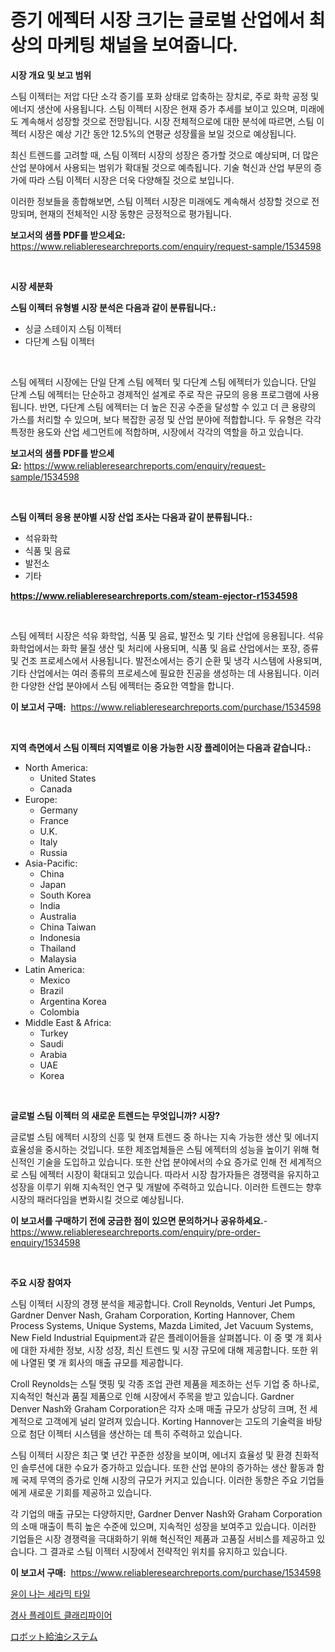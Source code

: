 <p><h1>증기 에젝터 시장 크기는 글로벌 산업에서 최상의 마케팅 채널을 보여줍니다.</h1></p><p><strong>시장 개요 및 보고 범위</strong></p>
<p><p>스팀 이젝터는 저압 다단 소각 증기를 포화 상태로 압축하는 장치로, 주로 화학 공정 및 에너지 생산에 사용됩니다. 스팀 이젝터 시장은 현재 증가 추세를 보이고 있으며, 미래에도 계속해서 성장할 것으로 전망됩니다. 시장 전체적으로에 대한 분석에 따르면, 스팀 이젝터 시장은 예상 기간 동안 12.5%의 연평균 성장률을 보일 것으로 예상됩니다. </p><p>최신 트렌드를 고려할 때, 스팀 이젝터 시장의 성장은 증가할 것으로 예상되며, 더 많은 산업 분야에서 사용되는 범위가 확대될 것으로 예측됩니다. 기술 혁신과 산업 부문의 증가에 따라 스팀 이젝터 시장은 더욱 다양해질 것으로 보입니다.</p><p>이러한 정보들을 종합해보면, 스팀 이젝터 시장은 미래에도 계속해서 성장할 것으로 전망되며, 현재의 전체적인 시장 동향은 긍정적으로 평가됩니다.</p></p>
<p><strong>보고서의 샘플 PDF를 받으세요:</strong> <a href="https://www.reliableresearchreports.com/enquiry/request-sample/1534598">https://www.reliableresearchreports.com/enquiry/request-sample/1534598</a></p>
<p>&nbsp;</p>
<p><strong>시장 세분화</strong></p>
<p><strong>스팀 이젝터 유형별 시장 분석은 다음과 같이 분류됩니다.:</strong></p>
<p><ul><li>싱글 스테이지 스팀 이젝터</li><li>다단계 스팀 이젝터</li></ul></p>
<p>&nbsp;</p>
<p><p>스팀 에젝터 시장에는 단일 단계 스팀 에젝터 및 다단계 스팀 에젝터가 있습니다. 단일 단계 스팀 에젝터는 단순하고 경제적인 설계로 주로 작은 규모의 응용 프로그램에 사용됩니다. 반면, 다단계 스팀 에젝터는 더 높은 진공 수준을 달성할 수 있고 더 큰 용량의 가스를 처리할 수 있으며, 보다 복잡한 공정 및 산업 분야에 적합합니다. 두 유형은 각각 특정한 용도와 산업 세그먼트에 적합하며, 시장에서 각각의 역할을 하고 있습니다.</p></p>
<p><strong>보고서의 샘플 PDF를 받으세요:</strong>&nbsp;<a href="https://www.reliableresearchreports.com/enquiry/request-sample/1534598">https://www.reliableresearchreports.com/enquiry/request-sample/1534598</a></p>
<p>&nbsp;</p>
<p><strong> 스팀 이젝터 응용 분야별 시장 산업 조사는 다음과 같이 분류됩니다.:</strong></p>
<p><ul><li>석유화학</li><li>식품 및 음료</li><li>발전소</li><li>기타</li></ul></p>
<p><strong><a href="https://www.reliableresearchreports.com/steam-ejector-r1534598">https://www.reliableresearchreports.com/steam-ejector-r1534598</a></strong></p>
<p>&nbsp;</p>
<p><p>스팀 에젝터 시장은 석유 화학업, 식품 및 음료, 발전소 및 기타 산업에 응용됩니다. 석유 화학업에서는 화학 물질 생산 및 처리에 사용되며, 식품 및 음료 산업에서는 포장, 증류 및 건조 프로세스에서 사용됩니다. 발전소에서는 증기 순환 및 냉각 시스템에 사용되며, 기타 산업에서는 여러 종류의 프로세스에 필요한 진공을 생성하는 데 사용됩니다. 이러한 다양한 산업 분야에서 스팀 에젝터는 중요한 역할을 합니다.</p></p>
<p><strong>이 보고서 구매:</strong>&nbsp; <a href="https://www.reliableresearchreports.com/purchase/1534598">https://www.reliableresearchreports.com/purchase/1534598</a></p>
<p>&nbsp;</p>
<p><strong>지역 측면에서 스팀 이젝터 지역별로 이용 가능한 시장 플레이어는 다음과 같습니다.:</strong></p>
<p><ul>
    <li>
        North America:
        <ul>
            <li>United States</li>
            <li>Canada</li>
        </ul>
    </li>
    <li>
        Europe:
        <ul>
            <li>Germany</li>
            <li>France</li>
            <li>U.K.</li>
            <li>Italy</li>
            <li>Russia</li>
        </ul>
    </li>
    <li>
        Asia-Pacific:
        <ul>
            <li>China</li>
            <li>Japan</li>
            <li>South Korea</li>
            <li>India</li>
            <li>Australia</li>
            <li>China Taiwan</li>
            <li>Indonesia</li>
            <li>Thailand</li>
            <li>Malaysia</li>
        </ul>
    </li>
    <li>
        Latin America:
        <ul>
            <li>Mexico</li>
            <li>Brazil</li>
            <li>Argentina Korea</li>
            <li>Colombia</li>
        </ul>
    </li>
    <li>
        Middle East & Africa:
        <ul>
            <li>Turkey</li>
            <li>Saudi</li>
            <li>Arabia</li>
            <li>UAE</li>
            <li>Korea</li>
        </ul>
    </li>
    </ul></p>
<p>&nbsp;</p>
<p><strong>글로벌 스팀 이젝터 의 새로운 트렌드는 무엇입니까? 시장?</strong></p>
<p><p>글로벌 스팀 에젝터 시장의 신흥 및 현재 트렌드 중 하나는 지속 가능한 생산 및 에너지 효율성을 중시하는 것입니다. 또한 제조업체들은 스팀 에젝터의 성능을 높이기 위해 혁신적인 기술을 도입하고 있습니다. 또한 산업 분야에서의 수요 증가로 인해 전 세계적으로 스팀 에젝터 시장이 확대되고 있습니다. 따라서 시장 참가자들은 경쟁력을 유지하고 성장을 이루기 위해 지속적인 연구 및 개발에 주력하고 있습니다. 이러한 트렌드는 향후 시장의 패러다임을 변화시킬 것으로 예상됩니다.</p></p>
<p><strong>이 보고서를 구매하기 전에 궁금한 점이 있으면 문의하거나 공유하세요.</strong>- <a href="https://www.reliableresearchreports.com/enquiry/pre-order-enquiry/1534598">https://www.reliableresearchreports.com/enquiry/pre-order-enquiry/1534598</a></p>
<p>&nbsp;</p>
<p><strong>주요 시장 참여자</strong></p>
<p><p>스팀 이젝터 시장의 경쟁 분석을 제공합니다. Croll Reynolds, Venturi Jet Pumps, Gardner Denver Nash, Graham Corporation, Korting Hannover, Chem Process Systems, Unique Systems, Mazda Limited, Jet Vacuum Systems, New Field Industrial Equipment과 같은 플레이어들을 살펴봅니다. 이 중 몇 개 회사에 대한 자세한 정보, 시장 성장, 최신 트렌드 및 시장 규모에 대해 제공합니다. 또한 위에 나열된 몇 개 회사의 매출 규모를 제공합니다.</p><p>Croll Reynolds는 스틸 맷핑 및 각종 조업 관련 제품을 제조하는 선두 기업 중 하나로, 지속적인 혁신과 품질 제품으로 인해 시장에서 주목을 받고 있습니다. Gardner Denver Nash와 Graham Corporation은 각자 소매 매출 규모가 상당히 크며, 전 세계적으로 고객에게 널리 알려져 있습니다. Korting Hannover는 고도의 기술력을 바탕으로 첨단 이젝터 시스템을 생산하는 데 특히 주력하고 있습니다.</p><p>스팀 이젝터 시장은 최근 몇 년간 꾸준한 성장을 보이며, 에너지 효율성 및 환경 친화적인 솔루션에 대한 수요가 증가하고 있습니다. 또한 산업 분야의 증가하는 생산 활동과 함께 국제 무역의 증가로 인해 시장의 규모가 커지고 있습니다. 이러한 동향은 주요 기업들에게 새로운 기회를 제공하고 있습니다.</p><p>각 기업의 매출 규모는 다양하지만, Gardner Denver Nash와 Graham Corporation의 소매 매출이 특히 높은 수준에 있으며, 지속적인 성장을 보여주고 있습니다. 이러한 기업들은 시장 경쟁력을 극대화하기 위해 혁신적인 제품과 고품질 서비스를 제공하고 있습니다. 그 결과로 스팀 이젝터 시장에서 전략적인 위치를 유지하고 있습니다.</p></p>
<p><strong>이 보고서 구매:</strong>&nbsp;&nbsp;<a href="https://www.reliableresearchreports.com/purchase/1534598">https://www.reliableresearchreports.com/purchase/1534598</a></p>
<p><p><a href="https://medium.com/@munchkin678568/2024%EB%85%84%EB%B6%80%ED%84%B0-2031%EB%85%84%EA%B9%8C%EC%A7%80%EC%9D%98-%EA%B8%B0%EA%B0%84%EC%9D%84-%EC%9C%84%ED%95%9C-%EC%9C%A0%EC%95%BD-%EB%8F%84%EC%9E%90%EA%B8%B0-%ED%83%80%EC%9D%BC-%EC%8B%9C%EC%9E%A5-%EB%B6%84%EC%84%9D-%EB%B0%8F-%EA%B7%9C%EB%AA%A8-%EC%A0%84%EB%A7%9D-da17282325ea">윤이 나는 세라믹 타일</a></p><p><a href="https://medium.com/@alexemumu2022/%EA%B2%BD%EC%82%AC%ED%8C%90-%EC%B2%AD%EC%A0%95%EA%B8%B0-%EC%8B%9C%EC%9E%A5-%EC%9C%A0%ED%98%95-%EC%9D%91%EC%9A%A9-%EB%B0%8F-%EC%A7%80%EB%A6%AC%EB%B3%84-%ED%8F%AC%EA%B4%84%EC%A0%81-%ED%8F%89%EA%B0%80-b92a18ebb046">경사 플레이트 클래리파이어</a></p><p><a href="https://github.com/one-cool-chick/Market-Research-Report-List-1/blob/main/113003519825.md">ロボット給油システム</a></p></p>